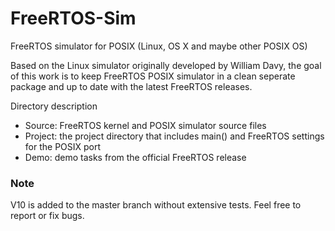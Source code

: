 # FreeRTOS-Sim
FreeRTOS simulator for POSIX (Linux, OS X and maybe other POSIX OS)

Based on the Linux simulator originally developed by William Davy, the goal of this work is to keep FreeRTOS POSIX simulator in a clean seperate package and up to date with the latest FreeRTOS releases.

Directory description
- Source: FreeRTOS kernel and POSIX simulator source files
- Project: the project directory that includes main() and FreeRTOS settings for the POSIX port
- Demo: demo tasks from the official FreeRTOS release

### Note
V10 is added to the master branch without extensive tests. Feel free to report or fix bugs.
